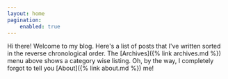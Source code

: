 ```yaml
---
layout: home
pagination:
    enabled: true
---
```


Hi there! Welcome to my blog. Here's a list of posts that I've written sorted in the reverse chronological order. The [Archives]({% link archives.md %}) menu above shows a category wise listing. Oh, by the way, I completely forgot to tell you [About]({% link about.md %}) me!